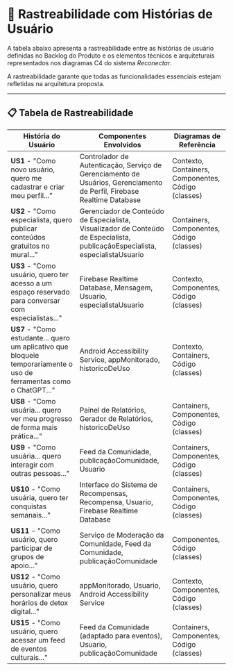# 🔗 Rastreabilidade com Histórias de Usuário

A tabela abaixo apresenta a rastreabilidade entre as histórias de usuário definidas no Backlog do Produto e os elementos técnicos e arquiteturais representados nos diagramas C4 do sistema *Reconectar*.

A rastreabilidade garante que todas as funcionalidades essenciais estejam refletidas na arquitetura proposta.

---

## 📋 Tabela de Rastreabilidade

| História do Usuário | Componentes Envolvidos | Diagramas de Referência |
|---------------------|------------------------|--------------------------|
| **US1** - "Como novo usuário, quero me cadastrar e criar meu perfil..." | Controlador de Autenticação, Serviço de Gerenciamento de Usuários, Gerenciamento de Perfil, Firebase Realtime Database | Contexto, Containers, Componentes, Código (classes) |
| **US2** - "Como especialista, quero publicar conteúdos gratuitos no mural..." | Gerenciador de Conteúdo de Especialista, Visualizador de Conteúdo de Especialista, publicaçãoEspecialista, especialistaUsuario | Containers, Componentes, Código (classes) |
| **US3** - "Como usuário, quero ter acesso a um espaço reservado para conversar com especialistas..." | Firebase Realtime Database, Mensagem, Usuario, especialistaUsuario | Contexto, Componentes, Código (classes) |
| **US7** - "Como estudante... quero um aplicativo que bloqueie temporariamente o uso de ferramentas como o ChatGPT..." | Android Accessibility Service, appMonitorado, historicoDeUso | Contexto, Containers, Código (classes) |
| **US8** - "Como usuária... quero ver meu progresso de forma mais prática..." | Painel de Relatórios, Gerador de Relatórios, historicoDeUso | Containers, Componentes, Código (classes) |
| **US9** - "Como usuária... quero interagir com outras pessoas..." | Feed da Comunidade, publicaçãoComunidade, Usuario | Containers, Componentes, Código (classes) |
| **US10** - "Como usuária, quero ter conquistas semanais..." | Interface do Sistema de Recompensas, Recompensa, Usuario, Firebase Realtime Database | Containers, Componentes, Código (classes) |
| **US11** - "Como usuário, quero participar de grupos de apoio..." | Serviço de Moderação da Comunidade, Feed da Comunidade, publicaçãoComunidade | Componentes, Código (classes) |
| **US12** - "Como usuário, quero personalizar meus horários de detox digital..." | appMonitorado, Usuario, Android Accessibility Service | Contexto, Componentes, Código (classes) |
| **US15** - "Como usuário, quero acessar um feed de eventos culturais..." | Feed da Comunidade (adaptado para eventos), Usuario, publicaçãoComunidade | Containers, Componentes, Código (classes) |
